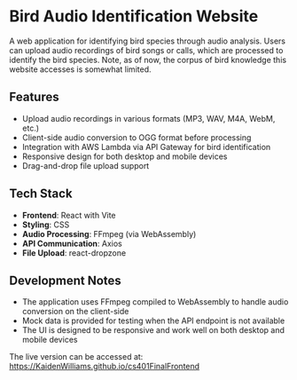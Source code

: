 # Bird Audio Identification Website

A web application for identifying bird species through audio analysis. Users can upload audio recordings of bird songs or calls, which are processed to identify the bird species. Note, as of now, the corpus of bird knowledge this website accesses is somewhat limited.

## Features

- Upload audio recordings in various formats (MP3, WAV, M4A, WebM, etc.)
- Client-side audio conversion to OGG format before processing
- Integration with AWS Lambda via API Gateway for bird identification
- Responsive design for both desktop and mobile devices
- Drag-and-drop file upload support

## Tech Stack

- **Frontend**: React with Vite
- **Styling**: CSS
- **Audio Processing**: FFmpeg (via WebAssembly)
- **API Communication**: Axios
- **File Upload**: react-dropzone

## Development Notes

- The application uses FFmpeg compiled to WebAssembly to handle audio conversion on the client-side
- Mock data is provided for testing when the API endpoint is not available
- The UI is designed to be responsive and work well on both desktop and mobile devices


The live version can be accessed at: https://KaidenWilliams.github.io/cs401FinalFrontend
